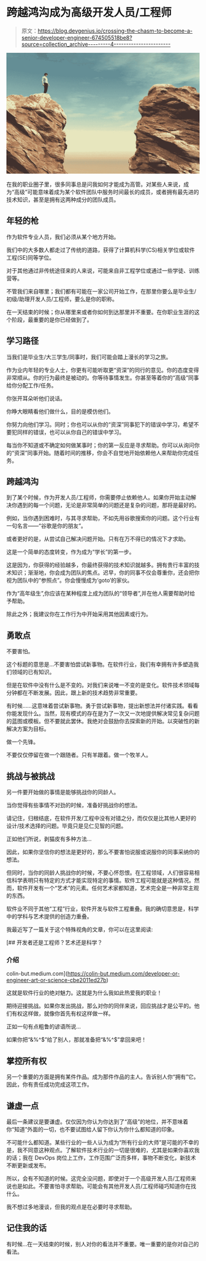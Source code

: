 # 跨越鸿沟成为高级开发人员/工程师

> 原文：<https://blog.devgenius.io/crossing-the-chasm-to-become-a-senior-developer-engineer-674505518be8?source=collection_archive---------4----------------------->

![](img/881b13016a0d809ee21948b93eba6599.png)

在我的职业圈子里，很多同事总是问我如何才能成为高管。对某些人来说，成为“高级”可能意味着成为某个软件团队中服务时间最长的成员，或者拥有最先进的技术知识，甚至是拥有这两种成分的团队成员。

## 年轻的枪

作为软件专业人员，我们必须从某个地方开始。

我们中的大多数人都走过了传统的道路，获得了计算机科学(CS)相关学位或软件工程(SE)同等学位。

对于其他通过非传统途径来的人来说，可能来自非工程学位或通过一些学徒、训练营等。

不管我们来自哪里；我们都有可能在一家公司开始工作，在那里你要么是毕业生/初级/助理开发人员/工程师，要么是你的职称。

在一天结束的时候；你从哪里来或者你如何到达那里并不重要。在你职业生涯的这个阶段，最重要的是你已经做到了。

## 学习路径

当我们是毕业生/大三学生/同事时，我们可能会踏上漫长的学习之旅。

作为业内年轻的专业人士，你更有可能听取更“资深”的同行的意见。你的态度变得非常顺从。你的行为最终是被动的。你等待事情发生。你甚至等着你的“高级”同事给你分配工作/任务。

你张开耳朵听他们说话。

你睁大眼睛看他们做什么，目的是模仿他们。

你努力向他们学习。同时；你也可以从你的“资深”同事犯下的错误中学习，希望不要犯同样的错误，也可以从你自己的错误中学习。

每当你不知道或不确定如何做某事时；你的第一反应是寻求帮助。你可以从询问你的“资深”同事开始。随着时间的推移，你会不自觉地开始依赖他人来帮助你完成任务。

## 跨越鸿沟

到了某个时候，作为开发人员/工程师，你需要停止依赖他人。如果你开始主动解决你遇到的每一个问题，无论是非常简单的问题还是复杂的问题，那将是最好的。

例如，当你遇到困难时，与其寻求帮助，不如先用谷歌搜索你的问题。这个行业有一句名言——“谷歌是你的朋友”。

或者更好的是，从尝试自己解决问题开始。只有在万不得已的情况下才求助。

这是一个简单的态度转变，作为成为“学长”的第一步。

这是因为，你获得的经验越多，你最终获得的技术知识就越多。拥有贵行丰富的技术知识；渐渐地，你会成为团队的焦点。迟早，你的同事不仅会尊重你，还会把你视为团队中的“参照点”。你会慢慢成为‘goto’的家伙。

作为“高年级生”,你应该在某种程度上成为团队的“领导者”,并在他人需要帮助时给予帮助。

除此之外；我建议你在工作行为中开始采用其他因素或行为。

## 勇敢点

不要害怕。

这个标题的意思是…不要害怕尝试新事物。在软件行业，我们有幸拥有许多塑造我们领域的已有知识。

但是在软件中没有什么是不变的。对我们来说唯一不变的是变化。软件技术领域每分钟都在不断发展。因此，跟上新的技术趋势非常重要。

有时候……这意味着尝试新事物。勇于尝试新事物，提出新想法并付诸实践。看看你能发现什么。当然，现有模式的存在是为了一次又一次地提供解决常见复杂问题的蓝图或模板。但不要就此罢休。我绝对会鼓励你去探索新的开始。以突破性的新解决方案为目标。

做一个先锋。

不要仅仅停留在做一个跟随者。只有羊跟着。做一个牧羊人。

## 挑战与被挑战

另一件要开始做的事情是能够挑战你的同龄人。

当你觉得有些事情不对劲的时候，准备好挑战你的想法。

请记住，归根结底，在软件开发/工程中没有对错之分，而仅仅是比其他人更好的设计/技术选择的问题。毕竟只是见仁见智的问题。

正如他们所说，剥猫皮有多种方法…

因此，如果你坚信你的想法是更好的，那么不要害怕说服或说服你的同事采纳你的想法。

但同时，当你的同龄人挑战你的时候，不要心怀怨恨。在工程领域，人们很容易相信科学表明只有特定的方式才能实现特定的事情。软件工程可能就是这种情况。然而，软件开发有一个“艺术”的元素。任何艺术家都知道，艺术完全是一种非常主观的东西。

软件业不同于其他“工程”行业，软件开发与软件工程重叠。我的确切意思是，科学中的学科与艺术提供的创造力重叠。

我最近写了一篇关于这个特殊视角的文章，你可以在这里阅读:

[](https://colin-but.medium.com/developer-or-engineer-art-or-science-cbe2011ed27b) [## 开发者还是工程师？艺术还是科学？

### 介绍

colin-but.medium.com](https://colin-but.medium.com/developer-or-engineer-art-or-science-cbe2011ed27b) 

这就是软件行业的绝对魅力。这就是为什么我如此热爱我的职业！

期待迎接挑战。如果你发出挑战，那么对你的同伴来说，回应挑战才是公平的。他们有权这样做，就像你首先有权这样做一样。

正如一句有点粗鲁的谚语所说…

如果你把“&%^$”给了别人，那就准备把“&%^$”拿回来吧！

## 掌控所有权

另一个重要的方面是拥有某件作品。成为那件作品的主人。告诉别人你“拥有”它。因此，你有责任成功完成这项工作。

## 谦虚一点

最后一条建议是要谦虚。仅仅因为你认为你达到了“高级”的地位，并不意味着你“知道”外面的一切，也不要试图给人留下你认为你什么都知道的印象。

不可能什么都知道。某些行业的一些人认为成为“所有行业的大师”是可能的不幸的是，我不同意这种观点。了解软件技术行业的一切是很难的，尤其是如果你喜欢我的话；我在 DevOps 岗位上工作，工作范围广泛而多样，事物不断变化，新技术不断更新或发布。

所以，会有不知道的时候。这完全没问题，即使对于一个高级开发人员/工程师来说也是如此。不要害怕寻求帮助。可能会有其他开发人员/工程师碰巧知道你在找什么。

我不想过多地漫谈，但我的观点是在必要时寻求帮助。

## 记住我的话

有时候…在一天结束的时候，别人对你的看法并不重要。唯一重要的是你对自己的看法。